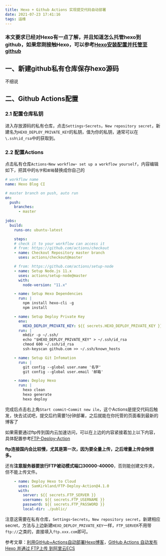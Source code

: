 ```yaml
---
title: Hexo + Github Actions 实现提交代码自动部署
date: 2021-07-23 17:41:16
tags: 运维
---
```


### 本文要求已经对Hexo有一点了解，并且知道怎么托管hexo到github，如果您刚接触Hexo，可以参考[Hexo安装配置并托管至github](https://blog.ctftools.com/2017/12/post233/)

<!--more-->

## 一、新建github私有仓库保存hexo源码

不细说

## 二、Github Actions配置

### 2.1 配置仓库私钥

进入存放源码的私有仓库，点击`Settings`-`Secrets`，`New repository secret`，新建名为`HEXO_DEPLOY_PRIVATE_KEY`的私钥，值为你的私钥，通常可以在`\.ssh\id_rsa`中的获取到。

### 2.2 配置Actions

点击私有仓库`Actions`-`New workflow`-` set up a workflow yourself`，内容编辑如下，把其中的`名字`和`邮箱`替换成你自己的

```yml
# workflow name
name: Hexo Blog CI

# master branch on push, auto run
on: 
  push:
    branches:
      - master
      
jobs:
  build: 
    runs-on: ubuntu-latest 

    steps:
    # check it to your workflow can access it
    # from: https://github.com/actions/checkout
    - name: Checkout Repository master branch
      uses: actions/checkout@master

    # from: https://github.com/actions/setup-node
    - name: Setup Node.js 11.x 
      uses: actions/setup-node@master
      with:
        node-version: "11.x"

    - name: Setup Hexo Dependencies
      run: |
        npm install hexo-cli -g
        npm install

    - name: Setup Deploy Private Key
      env:
        HEXO_DEPLOY_PRIVATE_KEY: ${{ secrets.HEXO_DEPLOY_PRIVATE_KEY }}
      run: |
        mkdir -p ~/.ssh/
        echo "$HEXO_DEPLOY_PRIVATE_KEY" > ~/.ssh/id_rsa
        chmod 600 ~/.ssh/id_rsa
        ssh-keyscan github.com >> ~/.ssh/known_hosts

    - name: Setup Git Infomation
      run: |
        git config --global user.name '名字'
        git config --global user.email '邮箱'

    - name: Deploy Hexo
      run: |
        hexo clean
        hexo generate
        hexo deploy

```

完成后点击右上角`Start commit`-`Commit new ile`，这个Actions是提交代码后触发，快去试试吧，提交后约需要1分钟部署，之后就能在你托管的页面看到最新的博客了

如果需要通过ftp传到国内云加速访问，可以在上边的内容紧接着加上以下内容，具体配置参考[FTP-Deploy-Action](https://github.com/SamKirkland/FTP-Deploy-Action)

**ftp连接国内会比较慢，尤其是第一次，因为要全量上传，之后增量上传会快很多。**

还有**注意服务器要放行FTP被动模式端口30000-40000**，否则能创建文件夹，但不能上传文件。

```yml
    - name: Deploy Hexo to Cloud
      uses: SamKirkland/FTP-Deploy-Action@4.1.0
      with:
        server: ${{ secrets.FTP_SERVER }}
        username: ${{ secrets.FTP_USERNAME }}
        password: ${{ secrets.FTP_PASSWORD }}
        local-dir: ./public/
```

注意这需要在私有仓库，`Settings`-`Secrets`，`New repository secret`，新建相应secret，方法与上边新建`HEXO_DEPLOY_PRIVATE_KEY`一样，`FTP_SERVER`不用带`ftp://`之类的，直接填入`ftp.xxx.com`即可。

参考文章：[利用GitHub+Actions自动部署Hexo博客](https://blog.csdn.net/u012208219/article/details/106883054#comments_15417337)，[GitHub Actions 自动发布Hexo 并通过 FTP上传 到阿里云ECS](https://moeci.com/posts/github-actions-hexo-ftp/)
